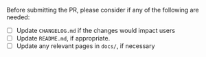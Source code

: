 Before submitting the PR, please consider if any of the following are needed:

- [ ] Update `CHANGELOG.md` if the changes would impact users
- [ ] Update `README.md`, if appropriate.
- [ ] Update any relevant pages in `docs/`, if necessary
